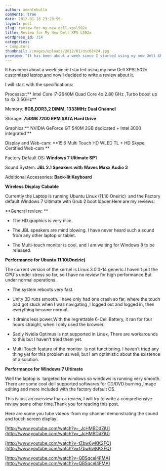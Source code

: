 ```yaml
---
author: amentebullo
comments: true
date: 2012-01-18 23:28:59
layout: post
slug: review-for-my-new-dell-xpsl502x
title: Review for My New Dell XPS L502x
wordpress_id: 314
categories:
- Computers
thumbnail: /images/uploads/2012/01/dsc02424.jpg
preview: "It has been about a week since I started using my new Dell XPSL502x customized laptop,and now I decided to write a review about it."
---
```


It has been about a week since I started using my new Dell XPSL502x customized laptop,and now I decided to write a review about it.


I will start with the specifications:

Processor:** Intel Core i7-2640M Quad Core 4x 2.80 GHz ,Turbo boost up to 4x 3.5GHz**

Memory: **8GB,DDR3,2 DIMM, 1333MHz Dual Channel**

Storage: **750GB 7200 RPM SATA Hard Drive**

Graphics:** NVIDIA GeForce GT 540M 2GB dedicated + Intel 3000 integrated
**

Display and Web-cam: **15.6 Multi Touch HD WLED TL + HD Skype Certified Web-cam
**

Factory Default OS: **Windows 7 Ultimate SP1**

Sound System: **JBL 2.1 Speakers with Waves Maxx Audio 3**

Additional Accessories: **Back-lit Keyboard**

**Wireless Display Cabable**

Currently the Laptop is running Ubuntu Linux (11.10 Oneiric)  and the Factory default Windows 7 Ultimate with Grub 2 boot loader.Here are my reviews:

**General review:
**

* The HD graphics is very nice.

* The JBL speakers are mind blowing. I have never heard such a sound from any other laptop or tablet.

* The Multi-touch monitor is cool, and I am waiting for Windows 8 to be released.

**Performance for Ubuntu 11.10(Oneiric)**

The current version of the kernel is Linux 3.0.0-14 generic.I haven't put the CPU's under stress so far, so I have no review for high performance.But under normal operations.

* The system reboots very fast.

* Unity 3D runs smooth. I have only had one crash so far, where the touch pad got stuck when I was navigating ,I logged out and logged in, then everything became normal.

* It drains less power.With the regrettable 6-Cell Battery, it ran for four hours straight, when I only used the browser.

* Sadly Nvidia Optimus is not supported in Linux, There are workarounds to this but I haven't tried them yet.

* Multi Touch feature of the monitor  is not functioning. I haven't tried any thing yet for this problem as well, but I am optimistic about the existence of a solution.

**Performance for Windows 7 Ultimate**

Well the laptop is  targeted for windows so windows is running very smooth. There are some cool dell supported softwares for CD/DVD burning ,Image editing and more included with the factory default OS.

This is just an overview than a review, I will try to write a comprehensive review some other time.Thank you for reading this post.

Here are some you tube videos  from my channel demonstrating the sound and touch screen display:

[http://www.youtube.com/watch?v=_JcHMBDdZiU](http://www.youtube.com/watch?v=_JcHMBDdZiU)

[http://www.youtube.com/watch?v=tZbw6wKK2FQ](http://www.youtube.com/watch?v=tZbw6wKK2FQ)

[http://www.youtube.com/watch?v=QBSqcel4FMA](http://www.youtube.com/watch?v=QBSqcel4FMA)
